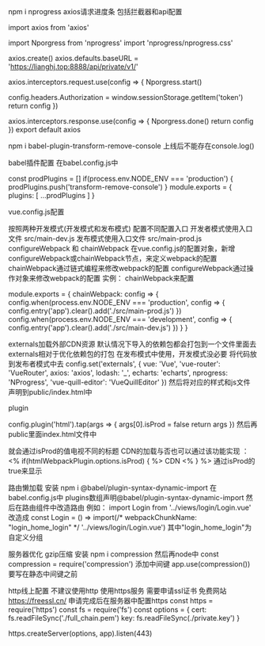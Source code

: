 npm i nprogress      axios请求进度条  包括拦截器和api配置

import axios from 'axios'
<!-- // 导入npogress 路由进度条 -->
import Nporgress from 'nprogress'
import 'nprogress/nprogress.css'
<!-- // export default axios.create({
//   baseURL: 'https://lianghj.top:8888/api/private/v1/'
// }) -->
axios.create()
axios.defaults.baseURL = 'https://lianghj.top:8888/api/private/v1/'
<!-- // 在request拦截器中，显示进度条 Nporgress.start() -->
<!-- // 配置axios的请求拦截器 -->
axios.interceptors.request.use(config => {
  Nporgress.start()
  <!-- // 为请求头的Authorization属性token
  // console.log(config) -->
  config.headers.Authorization = window.sessionStorage.getItem('token')
  return config
})
<!-- // 在response拦截器中隐藏进度条 Nporgress.done() -->
axios.interceptors.response.use(config => {
  Nporgress.done()
  return config
})
export default axios




npm i babel-plugin-transform-remove-console   上线后不能存在console.log()

babel插件配置
在babel.config.js中
<!-- // 这是项目发布阶段需要用到babel插件 按条件执行有没有console.log -->
const prodPlugins = []
if(process.env.NODE_ENV === 'production') {
  prodPlugins.push('transform-remove-console')
}
module.exports = {
  plugins: [
    <!-- // 发布产品时候的插件数据 -->
    ...prodPlugins
  ]
}



vue.config.js配置

按照两种开发模式(开发模式和发布模式)  配置不同配置入口
开发者模式使用入口文件  src/main-dev.js
发布模式使用入口文件  src/main-prod.js
configureWebpack  和  chainWebpack
在vue.config.js的配置对象，新增configureWebpack或chainWebpack节点，来定义webpack的配置
chainWebpack通过链式编程来修改webpack的配置
configureWebpack通过操作对象来修改webpack的配置
实例：
chainWebpack来配置
<!-- production 发布模式对于main-prod.js    development 对应开发者模式 main-dev.js -->
module.exports = {
  chainWebpack: config => {
    config.when(process.env.NODE_ENV === 'production', config => {
      config.entry('app').clear().add('./src/main-prod.js')
    })
    config.when(process.env.NODE_ENV === 'development', config => {
      config.entry('app').clear().add('./src/main-dev.js')
    })
  }
}

externals加载外部CDN资源
默认情况下导入的依赖包都会打包到一个文件里面去   externals相对于优化依赖包的打包
在发布模式中使用，开发模式没必要
将代码放到发布者模式中去
config.set('externals', {
  vue: 'Vue',
  'vue-router': 'VueRouter',
  axios: 'axios',
  lodash: '_',
  echarts: 'echarts',
  nprogress: 'NProgress',
  'vue-quill-editor': 'VueQuillEditor'
})
然后将对应的样式和js文件  声明到public/index.html中
<!-- element需要这项优化 -->

plugin
<!-- 按需显示html文件中内容  通过在不同模式下对html新增属性isProd（自定义）的false 和 true来实现 -->
config.plugin('html').tap(args => {
  args[0].isProd = false
  return args
})
然后再public里面index.html文件中
<title><%= htmlWebpackPlugin.options.isProd ? '' : 'dev - ' %>后台管理系统</title>
就会通过isProd的值电视不同的标题
CDN的加载与否也可以通过该功能实现 ：
<% if(htmlWebpackPlugin.options.isProd) { %>
    CDN
<% } %>
通过isProd的true来显示

路由懒加载
安装 npm i @babel/plugin-syntax-dynamic-import
在babel.config.js中 plugins数组声明@babel/plugin-syntax-dynamic-import
然后在路由组件中改造路由
例如：
import Login from '../views/login/Login.vue'  改造成
const Login = () => import(/* webpackChunkName: "login_home_login" */ '../views/login/Login.vue')
其中"login_home_login"为自定义分组




服务器优化
gzip压缩
安装 npm i compression
然后再node中 const compression = require('compression')
添加中间键  app.use(compression())  要写在静态中间键之前





http线上配置
不建议使用http  使用https服务
需要申请ssl证书  免费网站 https://freessl.cn/
申请完成后在服务器中配置https
const https = require('https')
const fs = require('fs')
const options = {
  cert: fs.readFileSync('./full_chain.pem')
  key: fs.readFileSync(./private.key')
}

https.createServer(options, app).listen(443)


